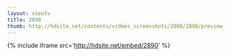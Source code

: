 ```yaml
---
layout: sieutv
title: 2890
thumb: http://hdsite.net/contents/videos_screenshots/2000/2890/preview_360p.mp4.jpg
---
```

{% include iframe src='http://hdsite.net/embed/2890' %}
 
